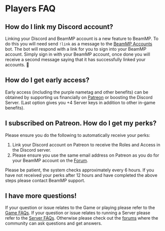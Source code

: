 # Players FAQ

## How do I link my Discord account?
Linking your Discord and BeamMP account is a new feature to BeamMP. To do this you will need send `!link` as a message to the [BeamMP Accounts](https://discordapp.com/channels/@me/1201234743568634026/) bot.
The bot will respond with a link for you to sign into your BeamMP account. Simply sign in with your BeamMP account, once done you will receive a second message saying that it has successfully linked your accounts. 🎉

## How do I get early access?

Early access (including the purple nametag and other benefits) can be obtained by supporting us financially on [Patreon](https://patreon.com/BeamMP) or boosting the Discord Server. (Last option gives you +4 Server keys in addition to other in-game benefits).

## I subscribed on Patreon. How do I get my perks?

Please ensure you do the following to automatically receive your perks:

1. Link your Discord account on Patreon to receive the Roles and Access in the Discord server.
2. Please ensure you use the same email address on Patreon as you do for your BeamMP account on the [Forum](https://forum.beammp.com/).

Please be patient, the system checks approximately every 6 hours. If you have not received your perks after 12 hours and have completed the above steps please contact BeamMP support.

## I have more questions!

If your question or issue relates to the Game or playing please refer to the [Game FAQs](game-faq.md). 
If your question or issue relates to running a Server please refer to the [Server FAQs](server-faq.md).
Otherwise please check out the [forums](https://forum.beammp.com/c/faq/35) where the community can ask questions and get answers.
